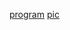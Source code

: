 [program](https://github.com/HelenBai2002Tong/Cesium/blob/master/Projects%26Assignments/eight_queen.py)
[pic](https://github.com/HelenBai2002Tong/Cesium/blob/master/Projects%26Assignments/crown.PNG)
